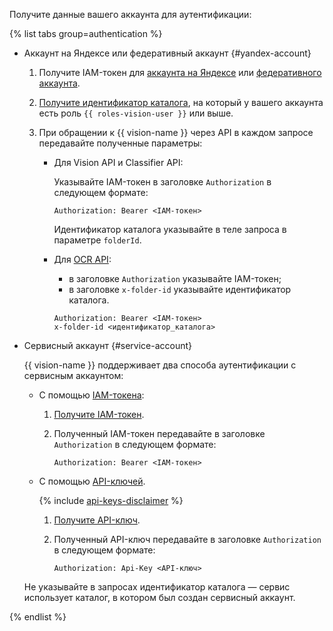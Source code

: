 Получите данные вашего аккаунта для аутентификации:

{% list tabs group=authentication %}

- Аккаунт на Яндексе или федеративный аккаунт {#yandex-account}

  1. Получите IAM-токен для [аккаунта на Яндексе](../../iam/operations/iam-token/create.md) или [федеративного аккаунта](../../iam/operations/iam-token/create-for-federation.md).
  1. [Получите идентификатор каталога](../../resource-manager/operations/folder/get-id.md), на который у вашего аккаунта есть роль `{{ roles-vision-user }}` или выше.
  1. При обращении к {{ vision-name }} через API в каждом запросе передавайте полученные параметры: 

      * Для Vision API и Classifier API:

          Указывайте IAM-токен в заголовке `Authorization` в следующем формате:

          ```
          Authorization: Bearer <IAM-токен>
          ```

          Идентификатор каталога указывайте в теле запроса в параметре `folderId`.

      * Для [OCR API](../../vision/ocr/api-ref/index.md):

          * в заголовке `Authorization` указывайте IAM-токен;
          * в заголовке `x-folder-id` указывайте идентификатор каталога.

          ```
          Authorization: Bearer <IAM-токен> 
          x-folder-id <идентификатор_каталога>
          ```

- Сервисный аккаунт {#service-account}

  {{ vision-name }} поддерживает два способа аутентификации с сервисным аккаунтом:

  * С помощью [IAM-токена](../../iam/concepts/authorization/iam-token.md):

      1. [Получите IAM-токен](../../iam/operations/iam-token/create-for-sa.md).
      1. Полученный IAM-токен передавайте в заголовке `Authorization` в следующем формате:

          ```
          Authorization: Bearer <IAM-токен>
          ```

  * С помощью [API-ключей](../../iam/concepts/authorization/api-key).

      {% include [api-keys-disclaimer](../iam/api-keys-disclaimer.md) %}

      1. [Получите API-ключ](../../iam/operations/api-key/create.md).
      1. Полученный API-ключ передавайте в заголовке `Authorization` в следующем формате:

          ```
          Authorization: Api-Key <API-ключ>
          ```

  Не указывайте в запросах идентификатор каталога — сервис использует каталог, в котором был создан сервисный аккаунт.

{% endlist %}